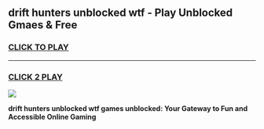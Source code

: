 
## drift hunters unblocked wtf - Play Unblocked Gmaes & Free
<h3>
<a href="https://news.freeplayer.one?title=drift_hunters_unblocked_wtf&ref=16F">CLICK TO PLAY</a></h3>
<hr>

<h3>
<a href="https://news.freeplayer.one?title=drift_hunters_unblocked_wtf&ref=16F">CLICK 2 PLAY</a>
  
</h3>

<a href="https://news.freeplayer.one?title=drift_hunters_unblocked_wtf&ref=16F/"><img src="https://clearcache.store/games.png"></a>


**drift hunters unblocked wtf games unblocked: Your Gateway to Fun and Accessible Online Gaming**
